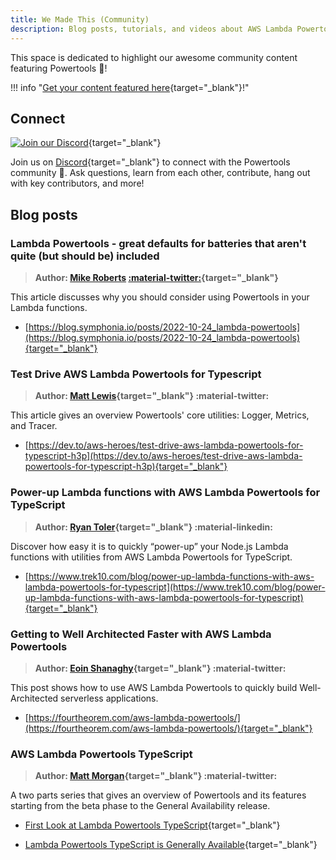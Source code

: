 ```yaml
---
title: We Made This (Community)
description: Blog posts, tutorials, and videos about AWS Lambda Powertools created by the Powertools Community.
---
```


This space is dedicated to highlight our awesome community content featuring Powertools 🙏!

!!! info "[Get your content featured here](https://github.com/aws-powertools/lambda-typescript/issues/new?assignees=&labels=community-content&template=share_your_work.yml&title=%5BI+Made+This%5D%3A+%3CTITLE%3E){target="_blank"}!"

## Connect

[![Join our Discord](https://dcbadge.vercel.app/api/server/B8zZKbbyET)](https://discord.gg/B8zZKbbyET){target="_blank"}

Join us on [Discord](https://discord.gg/B8zZKbbyET){target="_blank"} to connect with the Powertools community 👋. Ask questions, learn from each other, contribute, hang out with key contributors, and more!

## Blog posts

### Lambda Powertools - great defaults for batteries that aren't quite (but should be) included

> **Author: [Mike Roberts](mailto:mike@symphonia.io) [:material-twitter:](https://twitter.com/mikebroberts){target="_blank"}**

This article discusses why you should consider using Powertools in your Lambda functions.

* [https://blog.symphonia.io/posts/2022-10-24_lambda-powertools](https://blog.symphonia.io/posts/2022-10-24_lambda-powertools){target="_blank"}

### Test Drive AWS Lambda Powertools for Typescript

> **Author: [Matt Lewis](https://twitter.com/m_lewis){target="_blank"} :material-twitter:**

This article gives an overview Powertools' core utilities: Logger, Metrics, and Tracer.

* [https://dev.to/aws-heroes/test-drive-aws-lambda-powertools-for-typescript-h3p](https://dev.to/aws-heroes/test-drive-aws-lambda-powertools-for-typescript-h3p){target="_blank"}

### Power-up Lambda functions with AWS Lambda Powertools for TypeScript

> **Author: [Ryan Toler](https://www.linkedin.com/in/ryantoler/){target="_blank"} :material-linkedin:**

Discover how easy it is to quickly “power-up” your Node.js Lambda functions with utilities from AWS Lambda Powertools for TypeScript.

* [https://www.trek10.com/blog/power-up-lambda-functions-with-aws-lambda-powertools-for-typescript](https://www.trek10.com/blog/power-up-lambda-functions-with-aws-lambda-powertools-for-typescript){target="_blank"}

### Getting to Well Architected Faster with AWS Lambda Powertools

> **Author: [Eoin Shanaghy](https://twitter.com/eoins){target="_blank"} :material-twitter:**

This post shows how to use AWS Lambda Powertools to quickly build Well-Architected serverless applications.

* [https://fourtheorem.com/aws-lambda-powertools/](https://fourtheorem.com/aws-lambda-powertools/){target="_blank"}

### AWS Lambda Powertools TypeScript

> **Author: [Matt Morgan](https://twitter.com/NullishCoalesce){target="_blank"} :material-twitter:**

A two parts series that gives an overview of Powertools and its features starting from the beta phase to the General Availability release.

* [First Look at Lambda Powertools TypeScript](https://dev.to/aws-builders/first-look-at-lambda-powertools-typescript-2k3p){target="_blank"}

* [Lambda Powertools TypeScript is Generally Available](https://dev.to/aws-builders/lambda-powertools-typescript-is-generally-available-1dm8){target="_blank"}
